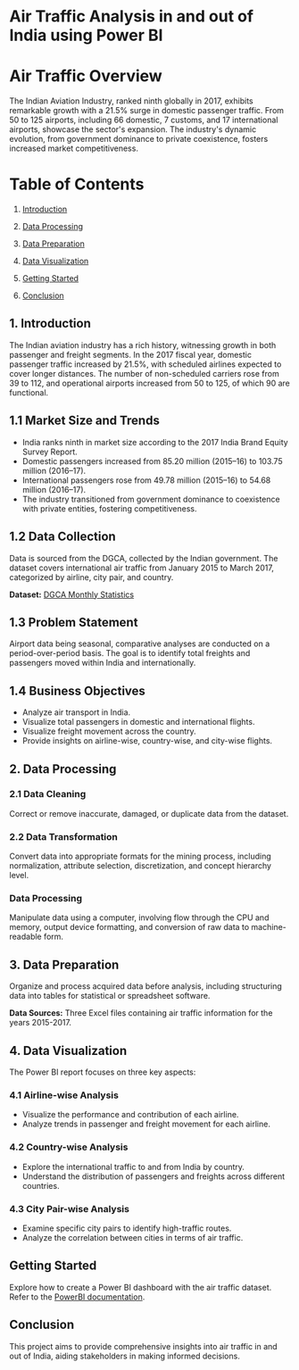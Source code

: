 # Air Traffic Analysis in and out of India using Power BI

# Air Traffic Overview

The Indian Aviation Industry, ranked ninth globally in 2017, exhibits remarkable growth with a 21.5% surge in domestic passenger traffic. From 50 to 125 airports, including 66 domestic, 7 customs, and 17 international airports, showcase the sector's expansion. The industry's dynamic evolution, from government dominance to private coexistence, fosters increased market competitiveness.

# Table of Contents

1. [Introduction](#1-introduction)

3. [Data Processing](#2-data-processing)
    
4. [Data Preparation](#3-data-preparation)

5. [Data Visualization](#4-data-visualization)

6. [Getting Started](#5-getting-started)

7. [Conclusion](#6-conclusion)


## 1. Introduction

The Indian aviation industry has a rich history, witnessing growth in both passenger and freight segments. In the 2017 fiscal year, domestic passenger traffic increased by 21.5%, with scheduled airlines expected to cover longer distances. The number of non-scheduled carriers rose from 39 to 112, and operational airports increased from 50 to 125, of which 90 are functional.

## 1.1 Market Size and Trends

- India ranks ninth in market size according to the 2017 India Brand Equity Survey Report.
- Domestic passengers increased from 85.20 million (2015–16) to 103.75 million (2016–17).
- International passengers rose from 49.78 million (2015–16) to 54.68 million (2016–17).
- The industry transitioned from government dominance to coexistence with private entities, fostering competitiveness.

## 1.2 Data Collection

Data is sourced from the DGCA, collected by the Indian government. The dataset covers international air traffic from January 2015 to March 2017, categorized by airline, city pair, and country.

**Dataset:** [DGCA Monthly Statistics](https://www.dgca.gov.in/digigovportal/?page=monthlyStatistics/259/4751/html&main259/4184/servicename)

## 1.3 Problem Statement

Airport data being seasonal, comparative analyses are conducted on a period-over-period basis. The goal is to identify total freights and passengers moved within India and internationally.

## 1.4 Business Objectives

- Analyze air transport in India.
- Visualize total passengers in domestic and international flights.
- Visualize freight movement across the country.
- Provide insights on airline-wise, country-wise, and city-wise flights.

## 2. Data Processing

### 2.1 Data Cleaning

Correct or remove inaccurate, damaged, or duplicate data from the dataset.

### 2.2 Data Transformation

Convert data into appropriate formats for the mining process, including normalization, attribute selection, discretization, and concept hierarchy level.

### Data Processing

Manipulate data using a computer, involving flow through the CPU and memory, output device formatting, and conversion of raw data to machine-readable form.

## 3. Data Preparation

Organize and process acquired data before analysis, including structuring data into tables for statistical or spreadsheet software.

**Data Sources:** Three Excel files containing air traffic information for the years 2015-2017.

## 4. Data Visualization

The Power BI report focuses on three key aspects:

### 4.1 Airline-wise Analysis

- Visualize the performance and contribution of each airline.
- Analyze trends in passenger and freight movement for each airline.

### 4.2 Country-wise Analysis

- Explore the international traffic to and from India by country.
- Understand the distribution of passengers and freights across different countries.

### 4.3 City Pair-wise Analysis

- Examine specific city pairs to identify high-traffic routes.
- Analyze the correlation between cities in terms of air traffic.

## Getting Started

Explore how to create a Power BI dashboard with the air traffic dataset. Refer to the [PowerBI documentation](https://docs.microsoft.com/en-us/power-bi/).

## Conclusion

This project aims to provide comprehensive insights into air traffic in and out of India, aiding stakeholders in making informed decisions.
